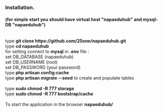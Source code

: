 <h3>Installation.</h3>
<h4>(for simple start you should have virtual host "napaeduhub" and mysql-DB "napaeduhub")</h4>
<br>type <b>git clone https://github.com/25one/napaeduhub.git</b> 
<br>type <b>cd napaeduhub</b>
<br>for setting connect to <b>mysql</b> in <b>.env</b> file :
<br>    set DB_DATABASE (napaeduhub)
<br>    set DB_USERNAME (root)
<br>    set DB_PASSWORD (your password)
<br>type <b>php artisan config:cache</b>   
<br>type <b>php artisan migrate --seed</b> to create and populate tables
<br>
<br>type <b>sudo chmod -R 777 storage</b>
<br>type <b>sudo chmod -R 777 bootstrap/cache</b>
<br>
<br>To start the application in the browser <b>napaeduhub/</b>